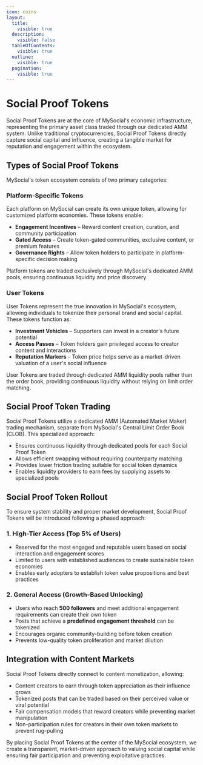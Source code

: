 ```yaml
---
icon: coins
layout:
  title:
    visible: true
  description:
    visible: false
  tableOfContents:
    visible: true
  outline:
    visible: true
  pagination:
    visible: true
---
```


# Social Proof Tokens

Social Proof Tokens are at the core of MySocial's economic infrastructure, representing the primary asset class traded through our dedicated AMM system. Unlike traditional cryptocurrencies, Social Proof Tokens directly capture social capital and influence, creating a tangible market for reputation and engagement within the ecosystem.

## Types of Social Proof Tokens

MySocial's token ecosystem consists of two primary categories:

### Platform-Specific Tokens

Each platform on MySocial can create its own unique token, allowing for customized platform economies. These tokens enable:

* **Engagement Incentives** – Reward content creation, curation, and community participation
* **Gated Access** – Create token-gated communities, exclusive content, or premium features
* **Governance Rights** – Allow token holders to participate in platform-specific decision making

Platform tokens are traded exclusively through MySocial's dedicated AMM pools, ensuring continuous liquidity and price discovery.

### User Tokens

User Tokens represent the true innovation in MySocial's ecosystem, allowing individuals to tokenize their personal brand and social capital. These tokens function as:

* **Investment Vehicles** – Supporters can invest in a creator's future potential
* **Access Passes** – Token holders gain privileged access to creator content and interactions
* **Reputation Markers** – Token price helps serve as a market-driven valuation of a user's social influence

User Tokens are traded through dedicated AMM liquidity pools rather than the order book, providing continuous liquidity without relying on limit order matching.

## Social Proof Token Trading

Social Proof Tokens utilize a dedicated AMM (Automated Market Maker) trading mechanism, separate from MySocial's Central Limit Order Book (CLOB). This specialized approach:

* Ensures continuous liquidity through dedicated pools for each Social Proof Token
* Allows efficient swapping without requiring counterparty matching
* Provides lower friction trading suitable for social token dynamics
* Enables liquidity providers to earn fees by supplying assets to specialized pools

## Social Proof Token Rollout

To ensure system stability and proper market development, Social Proof Tokens will be introduced following a phased approach:

### 1. High-Tier Access (Top 5% of Users)

* Reserved for the most engaged and reputable users based on social interaction and engagement scores
* Limited to users with established audiences to create sustainable token economies
* Enables early adopters to establish token value propositions and best practices

### 2. General Access (Growth-Based Unlocking)

* Users who reach **500 followers** and meet additional engagement requirements can create their own token
* Posts that achieve a **predefined engagement threshold** can be tokenized
* Encourages organic community-building before token creation
* Prevents low-quality token proliferation and market dilution

## Integration with Content Markets

Social Proof Tokens directly connect to content monetization, allowing:

* Content creators to earn through token appreciation as their influence grows
* Tokenized posts that can be traded based on their perceived value or viral potential
* Fair compensation models that reward creators while preventing market manipulation
* Non-participation rules for creators in their own token markets to prevent rug-pulling

By placing Social Proof Tokens at the center of the MySocial ecosystem, we create a transparent, market-driven approach to valuing social capital while ensuring fair participation and preventing exploitative practices.

